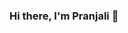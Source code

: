 ### Hi there, I'm Pranjali 👋

<!--
**pinpan123/pinpan123** is a ✨ _special_ ✨ repository because its `README.md` (this file) appears on your GitHub profile.

Here are some ideas to get you started:

- 🔭 I’m currently working on ...
- 🌱 I’m currently learning ...
- 👯 I’m looking to collaborate on ...
- 🤔 I’m looking for help with ...
- 💬 Ask me about ...
- 📫 How to reach me: pranjalisingh2020@gmail.com
- 😄 Pronouns: ...
- ⚡ Fun fact: ...
-->
